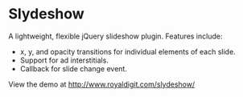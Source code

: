 Slydeshow
=========

A lightweight, flexible jQuery slideshow plugin. Features include:
- x, y, and opacity transitions for individual elements of each slide.
- Support for ad interstitials.
- Callback for slide change event.

View the demo at http://www.royaldigit.com/slydeshow/
